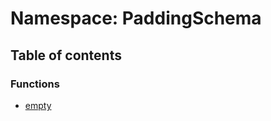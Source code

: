 # Namespace: PaddingSchema

## Table of contents

### Functions

* [empty](/auto-docs/editor/functions/PaddingSchema.empty.md)
